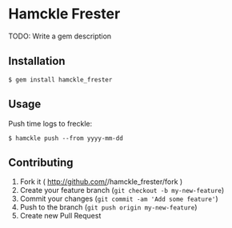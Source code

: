 # Hamckle Frester

TODO: Write a gem description


## Installation

    $ gem install hamckle_frester


## Usage

Push time logs to freckle:

    $ hamckle push --from yyyy-mm-dd


## Contributing

1. Fork it ( http://github.com/<my-github-username>/hamckle_frester/fork )
2. Create your feature branch (`git checkout -b my-new-feature`)
3. Commit your changes (`git commit -am 'Add some feature'`)
4. Push to the branch (`git push origin my-new-feature`)
5. Create new Pull Request
